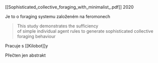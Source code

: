 [[Sophisticated_collective_foraging_with_minimalist_.pdf]]
2020

Je to o foraging systemu založeném na feromonech

>This study demonstrates the sufficiency  
of simple individual agent rules to generate sophisticated collective foraging behaviour

Pracuje s [[Kilobot]]y

Přečten jen abstrakt